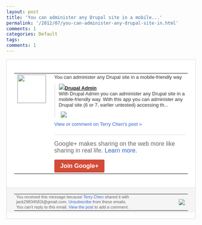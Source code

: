 ```yaml
---
layout: post
title: 'You can administer any Drupal site in a mobile...'
permalink: '/2012/07/you-can-administer-any-drupal-site-in.html'
comments: 1
categories: Default
tags: 
comments: 1
---
```

<div style="border:solid 1px #dfdfdf;color:#686868;font:13px Arial"><div style="background-color:#fff;padding:20px;"><table cellpadding="0" cellspacing="0"><tr><td style="padding-right:15px;vertical-align:top"><a href="https://plus.google.com/_/notifications/emlink?emrecipient=110200756825219614165&amp;emid=CLiVw8LlqLECFaorcAodd1MAAA&amp;path=%2F108643996575278738906&amp;dt=1342805826919&amp;uob=8"><img height="75" src="https://lh3.googleusercontent.com/-KKRGTyJ5Bl0/AAAAAAAAAAI/AAAAAAAAEEY/jllxqER5dCk/s75-c-k-a/photo.jpg" style="border:solid 1px #cccccc;" width="75"/></a></td><td style="width:578px;color:#333;font:13px Arial;vertical-align:top;"><div style="padding-bottom:10px">You can administer any Drupal site in a mobile-friendly way</div><div style="margin-bottom:10px;padding-left:10px; border-left:2px solid #EAEAEA"><span style="margin-right:5px"><a href="http://goo.gl/reiPk" style="zSoyz"><img border="0" src="https://images3-focus-opensocial.googleusercontent.com/gadgets/proxy?url=https://s2.googleusercontent.com/s2/favicons?domain%3Dgoo.gl&amp;container=focus&amp;gadget=a&amp;rewriteMime=image/*&amp;refresh=31536000&amp;resize_h=16"/><span style="font-weight:bold">Drupal Admin</span></a><div style="padding-bottom:10px">With Drupal Admin you can administer any Drupal site in a mobile-friendly way. With this app you can administer any Drupal site (6 or 7, earlier untested) accessing th...</div></span><span style="margin-right:5px"><a href="https://plus.google.com/_/notifications/emlink?emrecipient=110200756825219614165&amp;emid=CLiVw8LlqLECFaorcAodd1MAAA&amp;path=%2F108643996575278738906%2Fposts%2FCmshTXZDaRW%3Fgpinv%3DAMIXal_7iucyB6reNoFoABofgfbybEP8mj6Y_q8Q-eKjgZ_42s4QwgfI2tlHN9-efNcAuwM5nM0zpN4StWiDjy4y3IrmMeIeR2-7pma5r4EvnfrIVfH_zIE&amp;dt=1342805826919&amp;uob=8" style="zSoyz;"><img border="0" src="https://lh5.googleusercontent.com/wknSCFSpj9slkyM-WROPd9jQBaW7XHxPc5jj0A0ekz-RWUTtR7EAktXGtotie99866NZ=h120" style="max-height:200px;max-width:275px"/></a></span></div><a href="https://plus.google.com/_/notifications/emlink?emrecipient=110200756825219614165&amp;emid=CLiVw8LlqLECFaorcAodd1MAAA&amp;path=%2F108643996575278738906%2Fposts%2FCmshTXZDaRW%3Fgpinv%3DAMIXal_7iucyB6reNoFoABofgfbybEP8mj6Y_q8Q-eKjgZ_42s4QwgfI2tlHN9-efNcAuwM5nM0zpN4StWiDjy4y3IrmMeIeR2-7pma5r4EvnfrIVfH_zIE&amp;dt=1342805826919&amp;uob=8" style="color:#3366CC;text-decoration:none;">View or comment on Terry Chen's post »</a><div style="margin-top:20px;border-top:solid 1px #dfdfdf"><div style="padding:15px 0;color:#686868;font:16px Arial;">Google+ makes sharing on the web more like sharing in real life. <a href="http://www.google.com/+/learnmore/" style="color:#3366CC;text-decoration:none;">Learn more</a>.</div><a href="https://plus.google.com/_/notifications/emlink?emrecipient=110200756825219614165&amp;emid=CLiVw8LlqLECFaorcAodd1MAAA&amp;path=%2F%3Fgpinv%3DAMIXal_7iucyB6reNoFoABofgfbybEP8mj6Y_q8Q-eKjgZ_42s4QwgfI2tlHN9-efNcAuwM5nM0zpN4StWiDjy4y3IrmMeIeR2-7pma5r4EvnfrIVfH_zIE&amp;dt=1342805826919&amp;uob=8" style="display:inline-block;padding:7px 15px;background-color:#d44b38; color:#fff;font-size:16px; font-weight:bold;border-radius:2px;-webkit-border-radius:2px; -moz-border-radius:2px;border:solid 1px #c43b28; white-space:nowrap;text-decoration:none">Join Google+</a></div></td></tr></table></div><div style="border-top:solid 1px #dfdfdf;padding:0 20px; background-color:#f5f5f5"><table cellpadding="0" cellspacing="0" style="height:50px"><tbody><tr><td style="vertical-align:middle;width:100%; color:#636363;font:11px Arial; line-height:120%">You received this message because <a href="https://plus.google.com/_/notifications/emlink?emrecipient=110200756825219614165&amp;emid=CLiVw8LlqLECFaorcAodd1MAAA&amp;path=%2F108643996575278738906%3Fgpinv%3DAMIXal_7iucyB6reNoFoABofgfbybEP8mj6Y_q8Q-eKjgZ_42s4QwgfI2tlHN9-efNcAuwM5nM0zpN4StWiDjy4y3IrmMeIeR2-7pma5r4EvnfrIVfH_zIE&amp;dt=1342805826919&amp;uob=8" style="color:#3366CC;text-decoration:none;">Terry Chen</a> shared it with jack29834582t@gmail.com. <a href="https://plus.google.com/_/notifications/emlink?emrecipient=110200756825219614165&amp;emid=CLiVw8LlqLECFaorcAodd1MAAA&amp;path=%2F_%2Fnonplus%2Femailsettings%3Fgpinv%3DAMIXal_7iucyB6reNoFoABofgfbybEP8mj6Y_q8Q-eKjgZ_42s4QwgfI2tlHN9-efNcAuwM5nM0zpN4StWiDjy4y3IrmMeIeR2-7pma5r4EvnfrIVfH_zIE%26est%3DADH5u8Uk2fjjbRdrAF3Vace5HDqHAEX-SsrQd2ZySZW5hHkpstrBtQZ5FXJDjwlK1pr52DbrUrHOVmXVjtjy4wEcKC6cLUEYg3fNNbNwOpRw7bMyfKCJAox9QQkPJfTAVn9KxIALhCOP0-e00JOgAeBF-sSoYPxkwQ&amp;dt=1342805826919&amp;uob=8" style="color:#3366CC;text-decoration:none;">Unsubscribe</a> from these emails.<br/>You can't reply to this email. <a href="https://plus.google.com/_/notifications/emlink?emrecipient=110200756825219614165&amp;emid=CLiVw8LlqLECFaorcAodd1MAAA&amp;path=%2F108643996575278738906%2Fposts%2FCmshTXZDaRW%3Fgpinv%3DAMIXal_7iucyB6reNoFoABofgfbybEP8mj6Y_q8Q-eKjgZ_42s4QwgfI2tlHN9-efNcAuwM5nM0zpN4StWiDjy4y3IrmMeIeR2-7pma5r4EvnfrIVfH_zIE&amp;dt=1342805826919&amp;uob=8" style="color:#3366CC;text-decoration:none;">View the post</a> to add a comment.<br/></td><td><img src="https://ssl.gstatic.com/s2/oz/images/notifications/logo/google-plus-6617a72bb36cc548861652780c9e6ff1.png"/></td></tr></tbody></table></div></div>